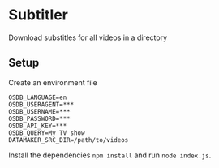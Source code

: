 # Subtitler

Download substitles for all videos in a directory

## Setup

Create an environment file
```
OSDB_LANGUAGE=en
OSDB_USERAGENT=***
OSDB_USERNAME=***
OSDB_PASSWORD=***
OSDB_API_KEY=***
OSDB_QUERY=My TV show
DATAMAKER_SRC_DIR=/path/to/videos
```

Install the dependencies `npm install` and run `node index.js`.
